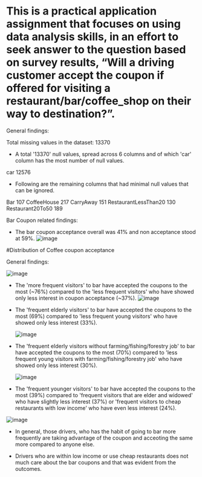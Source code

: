 # This is a practical application assignment that focuses on using data analysis skills, in an effort to seek answer to the question based on survey results, “Will a driving customer accept the coupon if offered for visiting a restaurant/bar/coffee_shop on their way to destination?”.


General findings:

Total missing values in the dataset: 13370
- A total '13370' null values, spread across 6 columns and of which 'car' column has the most number of null values.

car                     12576

- Following are the remaining columns that had minimal null values that can be ignored.

Bar                       107
CoffeeHouse               217
CarryAway                 151
RestaurantLessThan20      130
Restaurant20To50          189

Bar Coupon related findings:

- The bar coupon acceptance overall was 41% and non acceptance stood at 59%.
  ![image](https://github.com/user-attachments/assets/cdd4f6a1-3ec9-412b-accc-54811302dda3)

#Distribution of Coffee coupon acceptance

General findings:

![image](https://github.com/user-attachments/assets/560f928e-7e1a-410b-bbcd-d40a575eb389)





- The 'more frequent visitors' to bar have accepted the coupons to the most (~76%) compared to the 'less frequent visitors' who have showed only less interest in coupon acceptance (~37%).
  ![image](https://github.com/user-attachments/assets/13df7fa5-9866-405e-bde8-e5627b72f610)


- The 'frequent elderly visitors' to bar have accepted the coupons to the most (69%) compared to 'less frequent young visitors' who have showed only less interest (33%).

  ![image](https://github.com/user-attachments/assets/4dcae967-5545-457a-a5c7-54c30f96c618)


- The 'frequent elderly visitors without farming/fishing/forestry job' to bar have accepted the coupons to the most (70%) compared to 'less frequent young visitors with farming/fishing/forestry job' who have showed only less interest (30%).

  ![image](https://github.com/user-attachments/assets/fed5657e-ba5c-4c66-b736-ecfa336e4946)


- The 'frequent younger visitors' to bar have accepted the coupons to the most (39%) compared to 'frequent visitors that are elder and widowed' who have slightly less interest (37%) or 'frequent visitors to cheap restaurants with low income' who have even less interest (24%).
  
![image](https://github.com/user-attachments/assets/c7271aa8-cf4a-4cc0-a020-b479d241e4b9)

- In general, those drivers, who has the habit of going to bar more frequently are taking advantage of the coupon and acceoting the same more compared to anyone else.

- Drivers who are within low income or use cheap restaurants does not much care about the bar coupons and that was evident from the outcomes.

  
